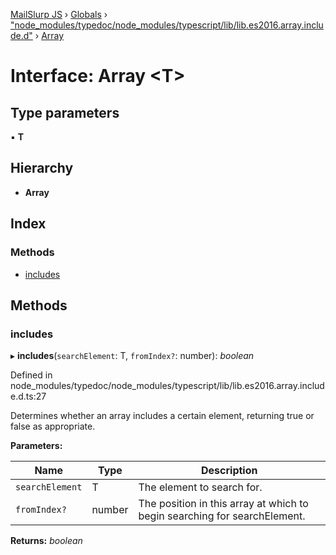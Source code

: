 [MailSlurp JS](../README.md) › [Globals](../globals.md) › ["node_modules/typedoc/node_modules/typescript/lib/lib.es2016.array.include.d"](../modules/_node_modules_typedoc_node_modules_typescript_lib_lib_es2016_array_include_d_.md) › [Array](_node_modules_typedoc_node_modules_typescript_lib_lib_es2016_array_include_d_.array.md)

# Interface: Array <**T**>

## Type parameters

▪ **T**

## Hierarchy

* **Array**

## Index

### Methods

* [includes](_node_modules_typedoc_node_modules_typescript_lib_lib_es2016_array_include_d_.array.md#includes)

## Methods

###  includes

▸ **includes**(`searchElement`: T, `fromIndex?`: number): *boolean*

Defined in node_modules/typedoc/node_modules/typescript/lib/lib.es2016.array.include.d.ts:27

Determines whether an array includes a certain element, returning true or false as appropriate.

**Parameters:**

Name | Type | Description |
------ | ------ | ------ |
`searchElement` | T | The element to search for. |
`fromIndex?` | number | The position in this array at which to begin searching for searchElement.  |

**Returns:** *boolean*
